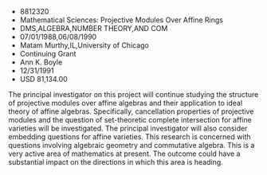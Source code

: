 
* 8812320
* Mathematical Sciences: Projective Modules Over Affine Rings
* DMS,ALGEBRA,NUMBER THEORY,AND COM
* 07/01/1988,06/08/1990
* Matam Murthy,IL,University of Chicago
* Continuing Grant
* Ann K. Boyle
* 12/31/1991
* USD 81,134.00

The principal investigator on this project will continue studying the structure
of projective modules over affine algebras and their application to ideal theory
of affine algebras. Specifically, cancellation properties of projective modules
and the question of set-theoretic complete intersection for affine varieties
will be investigated. The principal investigator will also consider embedding
questions for affine varieties. This research is concerned with questions
involving algebraic geometry and commutative algebra. This is a very active area
of mathematics at present. The outcome could have a substantial impact on the
directions in which this area is heading.
